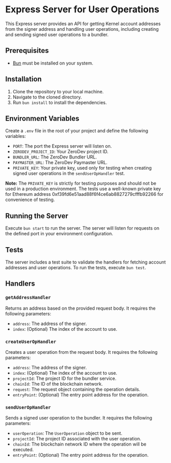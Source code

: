 # Express Server for User Operations

This Express server provides an API for getting Kernel account addresses from the signer address and handling user operations, including creating and sending signed user operations to a bundler.

## Prerequisites

- [Bun](https://bun.sh/) must be installed on your system.

## Installation

1. Clone the repository to your local machine.
2. Navigate to the cloned directory.
3. Run `bun install` to install the dependencies.

## Environment Variables

Create a `.env` file in the root of your project and define the following variables:

- `PORT`: The port the Express server will listen on.
- `ZERODEV_PROJECT_ID`: Your ZeroDev project ID.
- `BUNDLER_URL`: The ZeroDev Bundler URL.
- `PAYMASTER_URL`: The ZeroDev Paymaster URL.
- `PRIVATE_KEY`: Your private key, used only for testing when creating signed user operations in the `sendUserOpHandler` test.

**Note:** The `PRIVATE_KEY` is strictly for testing purposes and should not be used in a production environment. The tests use a well-known private key for Ethereum address 0xf39fd6e51aad88f6f4ce6ab8827279cfffb92266 for convenience of testing.

## Running the Server

Execute `bun start` to run the server. The server will listen for requests on the defined port in your environment configuration.

## Tests

The server includes a test suite to validate the handlers for fetching account addresses and user operations. To run the tests, execute `bun test`.

## Handlers

### `getAddressHandler`

Returns an address based on the provided request body. It requires the following parameters:

- `address`: The address of the signer.
- `index`: (Optional) The index of the account to use.

### `createUserOpHandler`

Creates a user operation from the request body. It requires the following parameters:

- `address`: The address of the signer.
- `index`: (Optional) The index of the account to use.
- `projectId`: The project ID for the bundler service.
- `chainId`: The ID of the blockchain network.
- `request`: The request object containing the operation details.
- `entryPoint`: (Optional) The entry point address for the operation.

### `sendUserOpHandler`

Sends a signed user operation to the bundler. It requires the following parameters:

- `userOperation`: The `UserOperation` object to be sent.
- `projectId`: The project ID associated with the user operation.
- `chainId`: The blockchain network ID where the operation will be executed.
- `entryPoint`: (Optional) The entry point address for the operation.